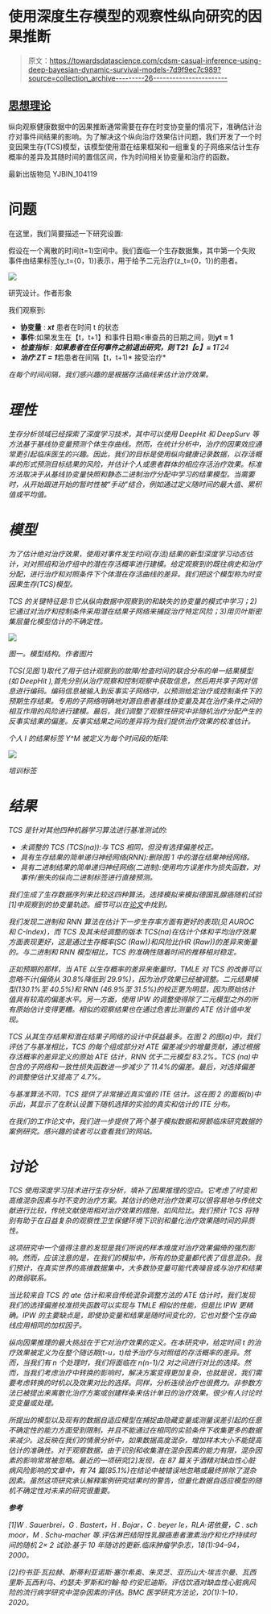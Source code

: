 # 使用深度生存模型的观察性纵向研究的因果推断

> 原文：<https://towardsdatascience.com/cdsm-casual-inference-using-deep-bayesian-dynamic-survival-models-7d9f9ec7c989?source=collection_archive---------26----------------------->

## [思想理论](https://towardsdatascience.com/tagged/thoughts-and-theory)

纵向观察健康数据中的因果推断通常需要在存在时变协变量的情况下，准确估计治疗对事件间结果的影响。为了解决这个纵向治疗效果估计问题，我们开发了一个时变因果生存(TCS)模型，该模型使用潜在结果框架和一组重复的子网络来估计生存概率的差异及其随时间的置信区间，作为时间相关协变量和治疗的函数。

最新出版物见 YJBIN_104119

# 问题

在这里，我们简要描述一下研究设置:

假设在一个离散的时间(t=1)空间中。我们面临一个生存数据集，其中第一个失败事件由结果标签(y_t={0，1})表示，用于给予二元治疗(z_t={0，1})的患者。

![](img/1c6330ee9c460e41709151407ddb7a43.png)

研究设计。作者形象

我们观察到:

*   **协变量** : ***xt*** 患者在时间 t 的状态
*   **事件**:如果发生在【t，t+1】和事件日期<审查员的日期之间，则**yt = 1**
*   ***检查指标** : **如果患者在任何事件之前退出研究，则 T21【c】= 1**T24*
*   ***治疗**:***ZT = 1****若患者在间隔【t，t+1)* 接受治疗*

*在每个时间间隔，我们感兴趣的是根据存活曲线来估计治疗效果。*

# *理性*

*生存分析领域已经探索了深度学习技术，其中可以使用 *DeepHit* 和 *DeepSurv* 等方法基于基线协变量预测个体生存曲线。然而，在统计分析中，治疗的因果效应通常更引起临床医生的兴趣。因此，我们的目标是使用纵向健康记录数据，以存活概率的形式预测目标结果的风险，并估计个人或患者群体的相应存活治疗效果。标准方法取决于从基线协变量快照和静态二进制治疗分配中学习的结果模型。当需要时，从开始跟进开始的暂时性被“手动”结合，例如通过定义随时间的最大值、累积值或平均值。*

# *模型*

*为了估计绝对治疗效果，使用对事件发生时间(存活)结果的新型深度学习动态估计，对对照组和治疗组中的潜在存活概率进行建模。给定观察到的既往病史和治疗分配，进行治疗和对照条件下个体潜在存活曲线的差异。我们把这个模型称为时变因果生存(TCS)模型。*

*TCS 的关键特征是:1)它从纵向数据中观察到的和缺失的协变量的模式中学习；2)它通过对治疗和控制条件采用潜在结果子网络来捕捉治疗特定风险；3)用贝叶斯密集层量化模型估计的不确定性。*

*![](img/05ad6b9f1fb2549e2e6a5c4f96619433.png)*

*图一。模型结构。作者图片*

*TCS(见图 1)取代了用于估计观察到的故障/检查时间的联合分布的单一结果模型(如 DeepHit ),首先分别从治疗观察和控制观察中获取信息，然后用共享子网对信息进行编码。编码信息被输入到反事实子网络中，以预测给定治疗或控制条件下的预期生存结果。专用的子网络明确地对源自患者基线协变量及其在治疗条件之间的相互作用的风险进行建模。最后，我们调整了观察性研究中非随机治疗分配产生的反事实结果的偏差。反事实结果之间的差异将为我们提供治疗效果的校准估计。*

*个人 I 的结果标签 Y^M 被定义为每个时间段的矩阵:*

*![](img/098841a796caba070e85df644b932b06.png)*

*培训标签*

# *结果*

*TCS 是针对其他四种机器学习算法进行基准测试的:*

*   *未调整的 TCS (TCS(na)):与 TCS 相同，但没有选择偏差校正。*
*   *具有生存结果的简单递归神经网络(RNN):删除图 1 中的潜在结果神经网络。*
*   *具有二进制结果的简单递归神经网络(二进制):使用均方误差作为损失函数，对事件/删失的纵向二进制标签进行直接预测。*

*我们生成了生存数据序列来比较这四种算法。选择模拟来模拟德国乳腺癌随机试验[1]中观察到的协变量轨迹。细节可以在[论文](https://arxiv.org/abs/2101.10643)中找到。*

*我们发现二进制和 RNN 算法在估计下一步生存率方面有更好的表现(见 AUROC 和 C-Index)，而 TCS 及其未经调整的版本 TCS(na)在估计个体和平均治疗效果方面表现更好，这是通过生存概率(SC (Raw))和风险比(HR (Raw))的差异来衡量的。与二进制和 RNN 模型相比，TCS 的准确性随着时间的推移相对稳定。*

*正如预期的那样，当 ATE 以生存概率的差异来衡量时，TMLE 对 TCS 的改善可以忽略不计(偏倚从 30.8%降低到 29.9%)，因为治疗效果已经被调整。二元结果模型(130.1%至 40.5%)和 RNN (46.9%至 31.5%)的校正更为明显，因为原始估计值具有较高的偏差水平。另一方面，使用 IPW 的调整使得除了二元模型之外的所有原始估计变得更糟。相似的观察结果也在通过危害比测量的 ATE 估计值中发现。*

*TCS 从其生存结果和潜在结果子网络的设计中获益最多。在图 2 的图(a)中，我们评估了与基准相比，TCS 的每个组成部分对 ATE 偏差减少的增量贡献，通过根据存活概率的差异定义的原始 ATE 估计，RNN 优于二元模型 83.2%。TCS (na)中包含的子网络和一致性损失函数进一步减少了 11.4%的偏差。最后，对选择偏差的调整使估计又提高了 4.7%。*

*与基准算法不同，TCS 提供了非常接近真实值的 ITE 估计。这在图 2 的面板(b)中示出，其显示了在默认设置下随机选择的实验的真实和估计的 ITE 分布。*

*在我们的工作论文中，我们进一步提供了两个基于模拟数据和房颤临床研究数据的案例研究。感兴趣的读者可以查看我们的网站。*

# *讨论*

*TCS 使用深度学习技术进行生存分析，填补了因果推理的空白。它考虑了时变和高维混杂因素与时不变的治疗方案。其估计的绝对治疗效果可以很容易地与传统文献进行比较，传统文献使用相对治疗效果的措施，如风险比。我们预计 TCS 将特别有助于在日益复杂的观察性卫生保健环境下识别和量化治疗效果随时间的异质性。*

*这项研究中一个值得注意的发现是我们所说的样本维度对治疗效果偏倚的强烈影响。然而，应该注意的是，在我们的模拟中，所有的协变量都代表了信息混杂。我们预计，在真实世界的高维数据集中，大多数协变量可能代表噪音或与治疗和结果的微弱联系。*

*当比较来自 TCS 的 ate 估计和来自传统混杂调整方法的 ATE 估计时，我们发现我们的选择偏差校准损失函数可以实现与 TMLE 相似的性能，但是比 IPW 更精确。IPW 的主要缺点是，即使协变量和结果是随时间变化的，它也对整个生存曲线应用相同的加权因子。*

*纵向因果推理的最大挑战在于它对治疗效果的定义。在本研究中，给定时间 t 的治疗效果被定义为在整个随访期(t-u，t)给予治疗与对照组的存活概率的差异。然而，当我们有 n 个处理时，我们将面临在 n(n-1)/2 对之间进行对比的选择。然而，当我们考虑治疗中转换的影响时，解决方案变得更加复杂，也就是说，我们需要考虑转换的时机以及效果对比的选择。同样，分析连续治疗也很费力。非参数方法已被提出来离散化治疗方案或创建样条来估计单日的治疗效果。很少有人讨论时变变量或处理。*

*所提出的模型以及现有的数据自适应模型在捕捉由隐藏变量或测量误差引起的任意不确定性的能力方面受到限制，并且不能通过在相同的实验条件下收集更多的数据来减少。这反映在我们的情景分析中，如果数据高度混杂，增加样本大小不能提高估计的准确性。对于观察数据，由于识别和收集潜在混杂因素的能力有限，混杂因素的影响常常被忽略。最近的一项研究[2]发现，在 87 篇关于酒精对缺血性心脏病风险影响的文章中，有 74 篇(85.1%)在结论中被错误地忽略或最终排除了混杂因素。虽然这项研究承认解释案例研究结果时的警告，但量化数据自适应模型的随机不确定性对未来的研究很重要。*

***参考***

*[1]W . Sauerbrei，G . Bastert，H . Bojar，C . beyer le，RLA·诺依曼，C . sch moor，M . Schu-macher 等.评估淋巴结阳性乳腺癌患者激素治疗和化疗持续时间的随机 2× 2 试验:基于 10 年随访的更新.临床肿瘤学杂志，18(1):94–94，2000。*

*[2]约书亚·瓦拉赫、斯蒂利亚诺斯·塞尔希奥、朱灵芝、亚历山大·埃吉尔曼、瓦西里斯·瓦西利乌、约瑟夫·罗斯和约翰·帕·约安尼迪斯。评估饮酒对缺血性心脏病风险的流行病学研究中混杂因素的评估。BMC 医学研究方法论，20(1):1–10，2020。*